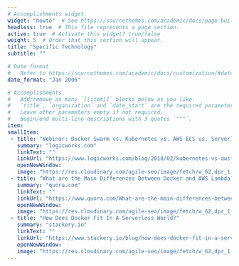 ```yaml
---
# Accomplishments widget.
widget: "howto"  # See https://sourcethemes.com/academic/docs/page-builder/
headless: true  # This file represents a page section.
active: true  # Activate this widget? true/false
weight: 5  # Order that this section will appear.
title: "Specific Technology"
subtitle: ""

# Date format
#   Refer to https://sourcethemes.com/academic/docs/customization/#date-format
date_format: "Jan 2006"

# Accomplishments.
#   Add/remove as many `[[item]]` blocks below as you like.
#   `title`, `organization` and `date_start` are the required parameters.
#   Leave other parameters empty if not required.
#   Begin/end multi-line descriptions with 3 quotes `"""`.
item: 
smallItem: 
 - title: "Webinar: Docker Swarm vs. Kubernetes vs. AWS ECS vs. Serverless"
   summary: "logicworks.com"
   linkText: ""
   linkUrl: "https://www.logicworks.com/blog/2018/02/kubernetes-vs-aws-ecs-vs-docker-swarm-vs-serverless/"
   openNewWindow: 
   image: "https://res.cloudinary.com/agile-seo/image/fetch/w_62,dpr_1.0,d_blank_am8gzx.png/https%3A%2F%2Flogo.clearbit.com%2Flogicworks.com%3Fsize%3D250"
 - title: "What are the Main Differences Between Docker and AWS Lambda?"
   summary: "quora.com"
   linkText: ""
   linkUrl: "https://www.quora.com/What-are-the-main-differences-between-Docker-and-AWS-Lambda"
   openNewWindow: 
   image: "https://res.cloudinary.com/agile-seo/image/fetch/w_62,dpr_1.0,d_blank_am8gzx.png/https%3A%2F%2Flogo.clearbit.com%2Fquora.com%3Fsize%3D250"
 - title: "How Does Docker Fit In A Serverless World?"
   summary: "stackery.io"
   linkText: ""
   linkUrl: "https://www.stackery.io/blog/how-does-docker-fit-in-a-serverless-world/"
   openNewWindow: 
   image: "https://res.cloudinary.com/agile-seo/image/fetch/w_62,dpr_1.0,d_blank_am8gzx.png/https%3A%2F%2Flogo.clearbit.com%2Fstackery.io%3Fsize%3D250"
---
```


